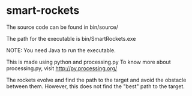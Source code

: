 # smart-rockets

The source code can be found in  bin/source/

The path for the executable is bin/SmartRockets.exe

NOTE: You need Java to run the executable.

This is made using python and processing.py
To know more about processing.py, visit http://py.processing.org/

The rockets evolve and find the path to the target and avoid the obstacle between them.
However, this does not find the "best" path to the target.
